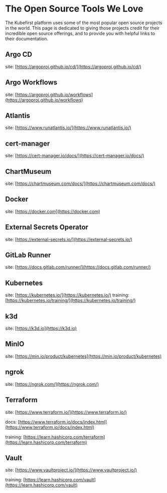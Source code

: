 # The Open Source Tools We Love

The Kubefirst platform uses some of the most popular open source projects in the world. This page is dedicated to giving those projects credit for their incredible open source offerings, and to provide you with helpful links to their documentation.

## Argo CD

site: [https://argoproj.github.io/cd/](https://argoproj.github.io/cd/)

## Argo Workflows

site: [https://argoproj.github.io/workflows](https://argoproj.github.io/workflows)

## Atlantis

site: [https://www.runatlantis.io/](https://www.runatlantis.io/)

## cert-manager

site: [https://cert-manager.io/docs/](https://cert-manager.io/docs/)

## ChartMuseum

site: [https://chartmuseum.com/docs/](https://chartmuseum.com/docs/)

## Docker

site: [https://docker.com](https://docker.com)

## External Secrets Operator

site: [https://external-secrets.io/](https://external-secrets.io/)

## GitLab Runner

site: [https://docs.gitlab.com/runner/](https://docs.gitlab.com/runner/)

## Kubernetes

site: [https://kubernetes.io/](https://kubernetes.io/)
training: [https://kubernetes.io/training/](https://kubernetes.io/training/)

## k3d

site: [https://k3d.io](https://k3d.io)

## MinIO

site: [https://min.io/product/kubernetes](https://min.io/product/kubernetes)

## ngrok

site: [https://ngrok.com/](https://ngrok.com/)

## Terraform

site: [https://www.terraform.io/](https://www.terraform.io/)

docs: [https://www.terraform.io/docs/index.html](https://www.terraform.io/docs/index.html)

training: [https://learn.hashicorp.com/terraform](https://learn.hashicorp.com/terraform)

## Vault

site: [https://www.vaultproject.io/](https://www.vaultproject.io/)

training: [https://learn.hashicorp.com/vault](https://learn.hashicorp.com/vault)
